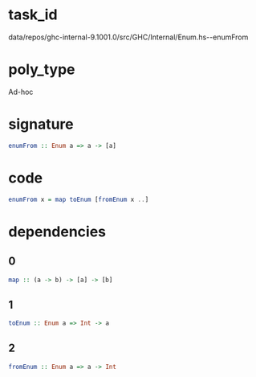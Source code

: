 
# task_id
data/repos/ghc-internal-9.1001.0/src/GHC/Internal/Enum.hs--enumFrom

# poly_type
Ad-hoc

# signature
```haskell
enumFrom :: Enum a => a -> [a]
```   

# code
```haskell
enumFrom x = map toEnum [fromEnum x ..]
```

# dependencies
## 0
```haskell
map :: (a -> b) -> [a] -> [b]
```
## 1
```haskell
toEnum :: Enum a => Int -> a
```
## 2
```haskell
fromEnum :: Enum a => a -> Int
```

